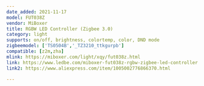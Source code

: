 ```yaml
---
date_added: 2021-11-17
model: FUT038Z
vendor: MiBoxer
title: RGBW LED Controller (Zigbee 3.0)
category: light
supports: on/off, brightness, colortemp, color, DND mode
zigbeemodel: ['TS0504B','_TZ3210_ttkgurpb']
compatible: [z2m,zha]
mlink: https://miboxer.com/light/xqy/fut038z.html
link: https://www.ledbe.com/miboxer-fut038z-rgbw-zigbee-led-controller
link2: https://www.aliexpress.com/item/1005002776866370.html

---
```

